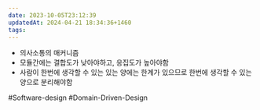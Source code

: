 ```yaml
---
date: 2023-10-05T23:12:39
updatedAt: 2024-04-21 18:34:36+1460
tags: 
---
```

- 의사소통의 매커니즘
- 모듈간에는 결합도가 낮아야하고, 응집도가 높아야함
- 사람이 한번에 생각할 수 있는 있는 양에는 한계가 있으므로 한번에 생각할 수 있는 양으로 분리해야함

#Software-design 
#Domain-Driven-Design 